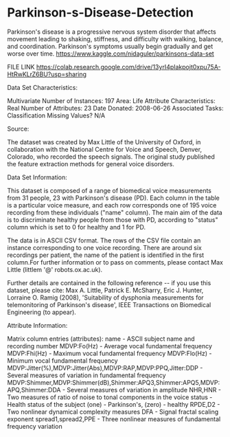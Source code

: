 # Parkinson-s-Disease-Detection
Parkinson's disease is a progressive nervous system disorder that affects movement leading to shaking, stiffness, and difficulty with walking, balance, and coordination. Parkinson's symptoms usually begin gradually and get worse over time.
https://www.kaggle.com/nidaguler/parkinsons-data-set

FILE LINK
https://colab.research.google.com/drive/13yrI4pIakpojt0xpu75A-HtRwKLrZ6BU?usp=sharing

Data Set Characteristics: 

Multivariate
Number of Instances: 197
Area: Life
Attribute Characteristics: Real
Number of Attributes: 23
Date Donated: 2008-06-26
Associated Tasks: Classification
Missing Values? N/A

Source:

The dataset was created by Max Little of the University of Oxford, in
collaboration with the National Centre for Voice and Speech, Denver,
Colorado, who recorded the speech signals. The original study published the
feature extraction methods for general voice disorders.

Data Set Information:

This dataset is composed of a range of biomedical voice measurements from
31 people, 23 with Parkinson's disease (PD). Each column in the table is a
particular voice measure, and each row corresponds one of 195 voice
recording from these individuals ("name" column). The main aim of the data
is to discriminate healthy people from those with PD, according to "status"
column which is set to 0 for healthy and 1 for PD.

The data is in ASCII CSV format. The rows of the CSV file contain an
instance corresponding to one voice recording. There are around six
recordings per patient, the name of the patient is identified in the first
column.For further information or to pass on comments, please contact Max
Little (littlem '@' robots.ox.ac.uk).

Further details are contained in the following reference -- if you use this
dataset, please cite:
Max A. Little, Patrick E. McSharry, Eric J. Hunter, Lorraine O. Ramig (2008),
'Suitability of dysphonia measurements for telemonitoring of Parkinson's disease',
IEEE Transactions on Biomedical Engineering (to appear).

Attribute Information:

Matrix column entries (attributes):
name - ASCII subject name and recording number
MDVP:Fo(Hz) - Average vocal fundamental frequency
MDVP:Fhi(Hz) - Maximum vocal fundamental frequency
MDVP:Flo(Hz) - Minimum vocal fundamental frequency
MDVP:Jitter(%),MDVP:Jitter(Abs),MDVP:RAP,MDVP:PPQ,Jitter:DDP - Several
measures of variation in fundamental frequency
MDVP:Shimmer,MDVP:Shimmer(dB),Shimmer:APQ3,Shimmer:APQ5,MDVP:APQ,Shimmer:DDA - Several measures of variation in amplitude
NHR,HNR - Two measures of ratio of noise to tonal components in the voice
status - Health status of the subject (one) - Parkinson's, (zero) - healthy
RPDE,D2 - Two nonlinear dynamical complexity measures
DFA - Signal fractal scaling exponent
spread1,spread2,PPE - Three nonlinear measures of fundamental frequency variation
